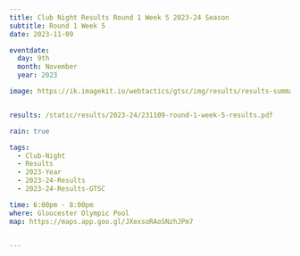 ```yaml
---
title: Club Night Results Round 1 Week 5 2023-24 Season
subtitle: Round 1 Week 5
date: 2023-11-09

eventdate:
  day: 9th
  month: November
  year: 2023

image: https://ik.imagekit.io/webtactics/gtsc/img/results/results-summary-5.jpg


results: /static/results/2023-24/231109-round-1-week-5-results.pdf

rain: true

tags:
  - Club-Night
  - Results
  - 2023-Year
  - 2023-24-Results
  - 2023-24-Results-GTSC

time: 6:00pm - 8:00pm
where: Gloucester Olympic Pool
map: https://maps.app.goo.gl/JXexsoRAoSNzhJPm7


---
```





